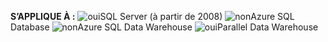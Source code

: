 <Token>**S’APPLIQUE À :** ![oui](media/yes.png)SQL Server (à partir de 2008) ![non](media/no.png)Azure SQL Database ![non](media/no.png)Azure SQL Data Warehouse ![oui](media/yes.png)Parallel Data Warehouse </Token>


